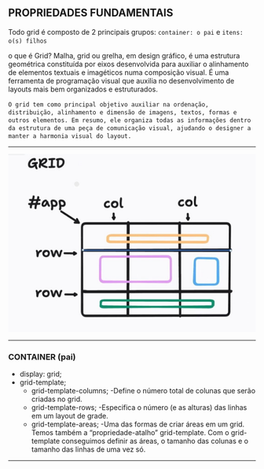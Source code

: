 ## PROPRIEDADES FUNDAMENTAIS

Todo grid é composto de 2 principais grupos:
`container: o pai` e `itens: o(s) filhos`

o que é Grid?
    Malha, grid ou grelha, em design gráfico, é uma estrutura geométrica constituída por eixos desenvolvida para auxiliar o alinhamento de elementos textuais e imagéticos numa composição visual. É uma ferramenta de programação visual que auxilia no desenvolvimento de layouts mais bem organizados e estruturados.

    O grid tem como principal objetivo auxiliar na ordenação, distribuição, alinhamento e dimensão de imagens, textos, formas e outros elementos. Em resumo, ele organiza todas as informações dentro da estrutura de uma peça de comunicação visual, ajudando o designer a manter a harmonia visual do layout.
---

![image description](/img/gridDrawing.jpg)

---
### CONTAINER (pai)

- display: grid;
- grid-template;
    - grid-template-columns;
        -Define o número total de colunas que serão criadas no grid.
    - grid-template-rows;
        -Especifica o número (e as alturas) das linhas em um layout de grade.
    - grid-template-areas;
        -Uma das formas de criar áreas em um grid. Temos também a “propriedade-atalho” grid-template. Com o grid-template conseguimos definir as áreas, o tamanho das colunas e o tamanho das linhas de uma vez só.
        
---        